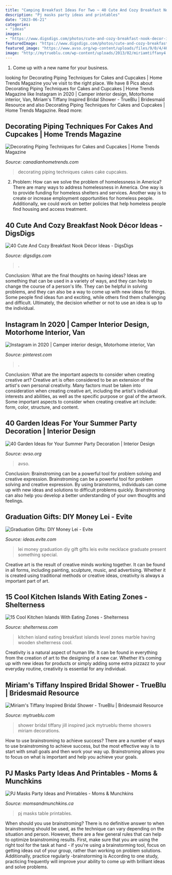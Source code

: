 ```yaml
---
title: "Camping Breakfast Ideas For Two ~ 40 Cute And Cozy Breakfast Nook Décor Ideas"
description: "Pj masks party ideas and printables"
date: "2023-06-21"
categories:
- "ideas"
images:
- "https://www.digsdigs.com/photos/cute-and-cozy-breakfast-nook-decor-ideas-6.jpg"
featuredImage: "https://www.digsdigs.com/photos/cute-and-cozy-breakfast-nook-decor-ideas-6.jpg"
featured_image: "https://www.avso.org/wp-content/uploads/files/9/0/4/40-garden-ideas-for-your-summer-party-decoration-34-904.jpg"
image: "http://mytrueblu.com/wp-content/uploads/2013/02/miriamtiffany4.jpg"
---
```



1. Come up with a new name for your business.

	

		
looking for Decorating Piping Techniques for Cakes and Cupcakes | Home Trends Magazine you've visit to the right place. We have 8 Pics about Decorating Piping Techniques for Cakes and Cupcakes | Home Trends Magazine like Instagram in 2020 | Camper interior design, Motorhome interior, Van, Miriam&#039;s Tiffany Inspired Bridal Shower - TrueBlu | Bridesmaid Resource and also Decorating Piping Techniques for Cakes and Cupcakes | Home Trends Magazine. Read more:
		
    
## Decorating Piping Techniques For Cakes And Cupcakes | Home Trends Magazine

<img loading=lazy src="http://canadianhometrends.com/wp-content/gallery/decorating-piping-techniques-for-cakes-and-cupcakes/cake-piping.jpg" onerror="this.onerror=null;this.src='https://tse4.mm.bing.net/th?id=OIP.7ny3ZC-qfLYKhP2cx_VW6wAAAA&amp;pid=15.1';" alt="Decorating Piping Techniques for Cakes and Cupcakes | Home Trends Magazine">

_Source: canadianhometrends.com_

>decorating piping techniques cakes cake cupcakes. 

	

2. Problem:
How can we solve the problem of homelessness in America?
There are many ways to address homelessness in America. One way is to provide funding for homeless shelters and services. Another way is to create or increase employment opportunities for homeless people. Additionally, we could work on better policies that help homeless people find housing and access treatment.

    
## 40 Cute And Cozy Breakfast Nook Décor Ideas - DigsDigs

<img loading=lazy src="https://www.digsdigs.com/photos/cute-and-cozy-breakfast-nook-decor-ideas-6.jpg" onerror="this.onerror=null;this.src='https://tse1.mm.bing.net/th?id=OIP.v3s0LlXwJSaG2uFg9YMflwAAAA&amp;pid=15.1';" alt="40 Cute And Cozy Breakfast Nook Décor Ideas - DigsDigs">

_Source: digsdigs.com_

>. 

	

Conclusion: What are the final thoughts on having ideas?
Ideas are something that can be used in a variety of ways, and they can help to change the course of a person's life. They can be helpful in solving problems, and they can also be a way to come up with new ideas for things. Some people find ideas fun and exciting, while others find them challenging and difficult. Ultimately, the decision whether or not to use an idea is up to the individual.

    
## Instagram In 2020 | Camper Interior Design, Motorhome Interior, Van

<img loading=lazy src="https://i.pinimg.com/736x/84/73/2d/84732de85fd69fcda592037127699c2e.jpg" onerror="this.onerror=null;this.src='https://tse4.mm.bing.net/th?id=OIP.elOK2PvJ8-msqvZZUtvRQAHaJP&amp;pid=15.1';" alt="Instagram in 2020 | Camper interior design, Motorhome interior, Van">

_Source: pinterest.com_

>. 

	

Conclusion: What are the important aspects to consider when creating creative art?
Creative art is often considered to be an extension of the artist's own personal creativity. Many factors must be taken into consideration when creating creative art, including the artist's individual interests and abilities, as well as the specific purpose or goal of the artwork. Some important aspects to consider when creating creative art include: form, color, structure, and content.

    
## 40 Garden Ideas For Your Summer Party Decoration | Interior Design

<img loading=lazy src="https://www.avso.org/wp-content/uploads/files/9/0/4/40-garden-ideas-for-your-summer-party-decoration-34-904.jpg" onerror="this.onerror=null;this.src='https://tse2.mm.bing.net/th?id=OIP.mm5tIuTvlfKinIF4i6FOPAHaLG&amp;pid=15.1';" alt="40 Garden Ideas for Your Summer Party Decoration | Interior Design">

_Source: avso.org_

>avso. 

	

Conclusion: Brainstroming can be a powerful tool for problem solving and creative expression.
Brainstroming can be a powerful tool for problem solving and creative expression. By using brainstorms, individuals can come up with new ideas and solutions to difficult problems quickly. Brainstroming can also help you develop a better understanding of your own thoughts and feelings.

    
## Graduation Gifts: DIY Money Lei - Evite

<img loading=lazy src="http://ideas.evite.com/media/Blog-DIY-Money-Lei-JB-1200.jpg" onerror="this.onerror=null;this.src='https://tse3.mm.bing.net/th?id=OIP.lwTMuhtYmLkOEMtWMrV8kAHaLH&amp;pid=15.1';" alt="Graduation Gifts: DIY Money Lei - Evite">

_Source: ideas.evite.com_

>lei money graduation diy gift gifts leis evite necklace graduate present something special. 

	

Creative art is the result of creative minds working together. It can be found in all forms, including painting, sculpture, music, and advertising. Whether it is created using traditional methods or creative ideas, creativity is always a important part of art.

    
## 15 Cool Kitchen Islands With Eating Zones - Shelterness

<img loading=lazy src="https://i.shelterness.com/2017/11/16-a-two-level-kitchen-island-with-a-marble-part-and-a-wooden-one-for-having-breakfast.jpg" onerror="this.onerror=null;this.src='https://tse4.mm.bing.net/th?id=OIP.uzk-rOXXyXorO09z0ShC2gAAAA&amp;pid=15.1';" alt="15 Cool Kitchen Islands With Eating Zones - Shelterness">

_Source: shelterness.com_

>kitchen island eating breakfast islands level zones marble having wooden shelterness cool. 

	

Creativity is a natural aspect of human life. It can be found in everything from the creation of art to the designing of a new car. Whether it’s coming up with new ideas for products or simply adding some extra pizzazz to your everyday routine, creativity is essential for any individual.

    
## Miriam&#039;s Tiffany Inspired Bridal Shower - TrueBlu | Bridesmaid Resource

<img loading=lazy src="http://mytrueblu.com/wp-content/uploads/2013/02/miriamtiffany4.jpg" onerror="this.onerror=null;this.src='https://tse4.mm.bing.net/th?id=OIP.M4RBQG7WiBMS627OrJjnkAHaNK&amp;pid=15.1';" alt="Miriam&#039;s Tiffany Inspired Bridal Shower - TrueBlu | Bridesmaid Resource">

_Source: mytrueblu.com_

>shower bridal tiffany jill inspired jack mytrueblu theme showers miriam decorations. 

	

How to use brainstroming to achieve success?
There are a number of ways to use brainstroming to achieve success, but the most effective way is to start with small goals and then work your way up. Brainstroming allows you to focus on what is important and help you achieve your goals.

    
## PJ Masks Party Ideas And Printables - Moms &amp; Munchkins

<img loading=lazy src="https://www.momsandmunchkins.ca/wp-content/uploads/2017/11/pj-masks-party-table-3.jpg" onerror="this.onerror=null;this.src='https://tse2.mm.bing.net/th?id=OIP.n5DOx0oF-GFRuofC0s_WbgHaLH&amp;pid=15.1';" alt="PJ Masks Party Ideas and Printables - Moms &amp; Munchkins">

_Source: momsandmunchkins.ca_

>pj masks table printables. 

	

When should you use brainstroming?
There is no definitive answer to when brainstroming should be used, as the technique can vary depending on the situation and person. However, there are a few general rules that can help to optimize brainstroming results. First, make sure that you are using the right tool for the task at hand - if you're using a brainstorming tool, focus on getting ideas out of your group, rather than working on problem solutions. Additionally, practice regularly -brainstorming is According to one study, practicing frequently will improve your ability to come up with brilliant ideas and solve problems.

